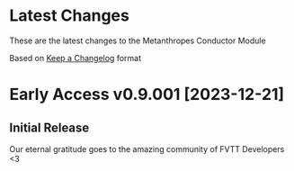 # Latest Changes

These are the latest changes to the Metanthropes Conductor Module

Based on [Keep a Changelog](https://keepachangelog.com/en/1.1.0/) format

# Early Access v0.9.001 [2023-12-21]

## Initial Release

Our eternal gratitude goes to the amazing community of FVTT Developers <3

